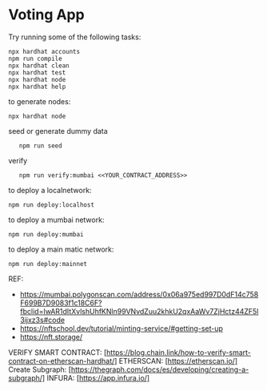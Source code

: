 # Voting App

Try running some of the following tasks:

```shell
npx hardhat accounts
npm run compile
npx hardhat clean
npx hardhat test
npx hardhat node
npx hardhat help
```


to generate nodes:
```shel
npx hardhat node
```

seed or generate dummy data
```shell
   npm run seed
```


verify
```shell
   npm run verify:mumbai <<YOUR_CONTRACT_ADDRESS>>
```

to deploy a localnetwork:
```shel
npm run deploy:localhost
```

to deploy a mumbai network:
```shel
npm run deploy:mumbai
```


to deploy a main matic network:
```shel
npm run deploy:mainnet
```

REF: 
- https://mumbai.polygonscan.com/address/0x06a975ed997D0dF14c758F699B7D9083f1c18C6F?fbclid=IwAR1dItXvlshUhfKNln99VNvdZuu2khkU2qxAaWv7ZjHctz44ZF5l3ijxz3s#code
- https://nftschool.dev/tutorial/minting-service/#getting-set-up
- https://nft.storage/

VERIFY SMART CONTRACT: [https://blog.chain.link/how-to-verify-smart-contract-on-etherscan-hardhat/]
ETHERSCAN: [https://etherscan.io/]
Create Subgraph: [https://thegraph.com/docs/es/developing/creating-a-subgraph/]
INFURA: [https://app.infura.io/]